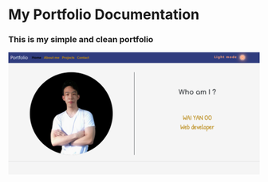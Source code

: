 <h1 class='text-center'>My Portfolio Documentation</h1>
<h3>This is my simple and clean portfolio</h3>
<img src="./image/readme1.png" alt="" class='rounded shadow'>


